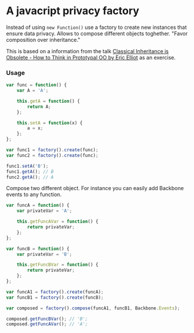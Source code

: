 # A javacript privacy factory

Instead of using `new Function()` use a factory to create new instances that ensure data privacy. Allows to compose different objects toghether. "Favor  composition over inheritance." 

This is based on a information from the talk [Classical Inheritance is Obsolete - How to Think in Prototypal OO by Eric Elliot](https://vimeo.com/69255635) as an exercise.


### Usage

```js
var func = function() {
    var A = 'A';

    this.getA = function() {
        return A;
    };

    this.setA = function(x) {
        a = x;
    };
};

var func1 = factory().create(func);
var func2 = factory().create(func);

func1.setA('B');
func1.getA(); // B
func2.getA(); // A
```

Compose two different object.
For instance you can easily add Backbone events to any function.

```js
var funcA = function() {
    var privateVar = 'A';

    this.getFuncAVar = function() {
        return privateVar;
    };
};

var funcB = function() {
    var privateVar = 'B';

    this.getFuncBVar = function() {
        return privateVar;
    };
};

var funcA1 = factory().create(funcA);
var funcB1 = factory().create(funcB);

var composed = factory().compose(funcA1, funcB1, Backbone.Events);

composed.getFuncBVar(); // 'B';
composed.getFuncAVar(); // 'A';

```

